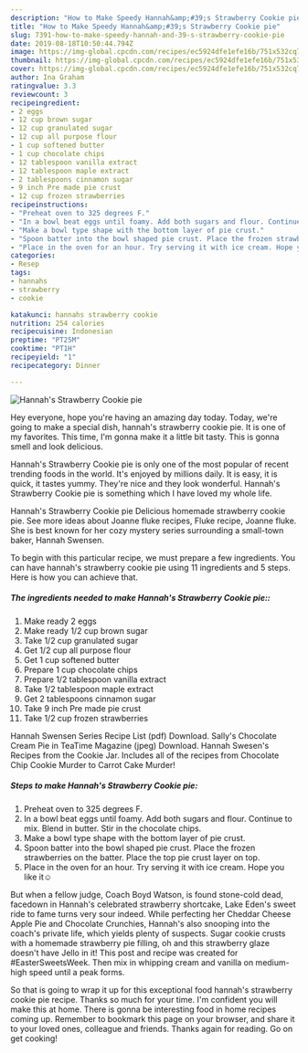 ```yaml
---
description: "How to Make Speedy Hannah&amp;#39;s Strawberry Cookie pie"
title: "How to Make Speedy Hannah&amp;#39;s Strawberry Cookie pie"
slug: 7391-how-to-make-speedy-hannah-and-39-s-strawberry-cookie-pie
date: 2019-08-18T10:50:44.794Z
image: https://img-global.cpcdn.com/recipes/ec5924dfe1efe16b/751x532cq70/hannahs-strawberry-cookie-pie-recipe-main-photo.jpg
thumbnail: https://img-global.cpcdn.com/recipes/ec5924dfe1efe16b/751x532cq70/hannahs-strawberry-cookie-pie-recipe-main-photo.jpg
cover: https://img-global.cpcdn.com/recipes/ec5924dfe1efe16b/751x532cq70/hannahs-strawberry-cookie-pie-recipe-main-photo.jpg
author: Ina Graham
ratingvalue: 3.3
reviewcount: 3
recipeingredient:
- 2 eggs
- 12 cup brown sugar
- 12 cup granulated sugar
- 12 cup all purpose flour
- 1 cup softened butter
- 1 cup chocolate chips
- 12 tablespoon vanilla extract
- 12 tablespoon maple extract
- 2 tablespoons cinnamon sugar
- 9 inch Pre made pie crust
- 12 cup frozen strawberries
recipeinstructions:
- "Preheat oven to 325 degrees F."
- "In a bowl beat eggs until foamy. Add both sugars and flour. Continue to mix. Blend in butter. Stir in the chocolate chips."
- "Make a bowl type shape with the bottom layer of pie crust."
- "Spoon batter into the bowl shaped pie crust. Place the frozen strawberries on the batter. Place the top pie crust layer on top."
- "Place in the oven for an hour. Try serving it with ice cream. Hope you like it☺️"
categories:
- Resep
tags:
- hannahs
- strawberry
- cookie

katakunci: hannahs strawberry cookie
nutrition: 254 calories
recipecuisine: Indonesian
preptime: "PT25M"
cooktime: "PT1H"
recipeyield: "1"
recipecategory: Dinner

---
```



![Hannah&#39;s Strawberry Cookie pie](https://img-global.cpcdn.com/recipes/ec5924dfe1efe16b/751x532cq70/hannahs-strawberry-cookie-pie-recipe-main-photo.jpg)

Hey everyone, hope you're having an amazing day today. Today, we're going to make a special dish, hannah&#39;s strawberry cookie pie. It is one of my favorites. This time, I'm gonna make it a little bit tasty. This is gonna smell and look delicious.

Hannah&#39;s Strawberry Cookie pie is only one of the most popular of recent trending foods in the world. It's enjoyed by millions daily. It is easy, it is quick, it tastes yummy. They're nice and they look wonderful. Hannah&#39;s Strawberry Cookie pie is something which I have loved my whole life.

Hannah&#39;s Strawberry Cookie pie Delicious homemade strawberry cookie pie. See more ideas about Joanne fluke recipes, Fluke recipe, Joanne fluke. She is best known for her cozy mystery series surrounding a small-town baker, Hannah Swensen.


To begin with this particular recipe, we must prepare a few ingredients. You can have hannah&#39;s strawberry cookie pie using 11 ingredients and 5 steps. Here is how you can achieve that.

##### The ingredients needed to make Hannah&#39;s Strawberry Cookie pie::

1. Make ready 2 eggs
1. Make ready 1/2 cup brown sugar
1. Take 1/2 cup granulated sugar
1. Get 1/2 cup all purpose flour
1. Get 1 cup softened butter
1. Prepare 1 cup chocolate chips
1. Prepare 1/2 tablespoon vanilla extract
1. Take 1/2 tablespoon maple extract
1. Get 2 tablespoons cinnamon sugar
1. Take 9 inch Pre made pie crust
1. Take 1/2 cup frozen strawberries


Hannah Swensen Series Recipe List (pdf) Download. Sally&#39;s Chocolate Cream Pie in TeaTime Magazine (jpeg) Download. Hannah Swesen&#39;s Recipes from the Cookie Jar. Includes all of the recipes from Chocolate Chip Cookie Murder to Carrot Cake Murder! 

##### Steps to make Hannah&#39;s Strawberry Cookie pie:

1. Preheat oven to 325 degrees F.
1. In a bowl beat eggs until foamy. Add both sugars and flour. Continue to mix. Blend in butter. Stir in the chocolate chips.
1. Make a bowl type shape with the bottom layer of pie crust.
1. Spoon batter into the bowl shaped pie crust. Place the frozen strawberries on the batter. Place the top pie crust layer on top.
1. Place in the oven for an hour. Try serving it with ice cream. Hope you like it☺️


But when a fellow judge, Coach Boyd Watson, is found stone-cold dead, facedown in Hannah&#39;s celebrated strawberry shortcake, Lake Eden&#39;s sweet ride to fame turns very sour indeed. While perfecting her Cheddar Cheese Apple Pie and Chocolate Crunchies, Hannah&#39;s also snooping into the coach&#39;s private life, which yields plenty of suspects. Sugar cookie crusts with a homemade strawberry pie filling, oh and this strawberry glaze doesn&#39;t have Jello in it! This post and recipe was created for #EasterSweetsWeek. Then mix in whipping cream and vanilla on medium-high speed until a peak forms. 

So that is going to wrap it up for this exceptional food hannah&#39;s strawberry cookie pie recipe. Thanks so much for your time. I'm confident you will make this at home. There is gonna be interesting food in home recipes coming up. Remember to bookmark this page on your browser, and share it to your loved ones, colleague and friends. Thanks again for reading. Go on get cooking!
